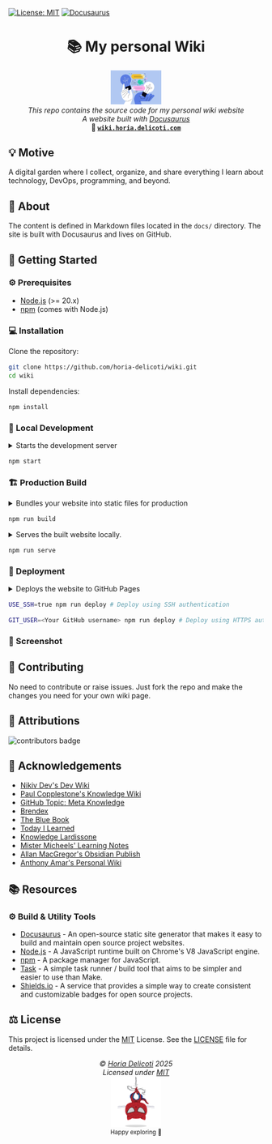 [![License: MIT](https://img.shields.io/badge/License-MIT-green.svg)][mit]
[![Docusaurus](https://img.shields.io/badge/Docs-Docusaurus-blue.svg)][docusaurus]

<h1 align="center">📚 My personal Wiki</h1>
<p align="center">
<a href="https://github.com/horia-delicoti/wiki"><img src="./images/wiki_logo.png" width="100"/></a><br>
<i>This repo contains the source code for my personal wiki website</i>
<br />
<i>A website built with <a href="https://docusaurus.io/">Docusaurus</a> </i>
<br />
<b> 🔗 <a href="https://wiki.horia.delicoti.com"><code>wiki.horia.delicoti.com</code></a></b> <br/>
</p>

## 💡 Motive

A digital garden where I collect, organize, and share everything I learn about technology, DevOps, programming, and beyond.

## 🧠 About

The content is defined in Markdown files located in the `docs/` directory. The site is built with Docusaurus and lives on GitHub.

## 🚀 Getting Started

### ⚙️ Prerequisites

- [Node.js](https://nodejs.org/en/download) (>= 20.x)
- [npm](https://www.npmjs.com/) (comes with Node.js)

### 💻 Installation

Clone the repository:

```sh
git clone https://github.com/horia-delicoti/wiki.git
cd wiki
```

Install dependencies:

```sh
npm install
```

### 🧪 Local Development

<details>
  <summary>Starts the development server</summary>

  `npm start` → `docusaurus start`

  ### Features:

  * Hot Reloading: Automatically refreshes when you make changes to your source files
  * Error Overlay: Displays helpful error messages in the browser when something goes wrong.
  * Debugging: Provides detailed stack traces and debugging information.
  * Faster Build Times: Optimized for quick feedback during development.

  <i>Use case: When you're actively developing and want to see changes immediately without manually refreshing the browser.</i>

</details>

```sh
npm start
```

### 🏗️ Production Build

<details>
  <summary>Bundles your website into static files for production</summary>

  `npm run build` → `docusaurus build`

  ### Features:

  * **Static Site Generation (SSG)**: Pre-renders all pages at build time for optimal performance and SEO
  * **Code Splitting**: Automatically splits JavaScript bundles by routes and components for faster loading
  * **Tree Shaking**: Removes unused code from the final bundle to reduce file sizes
  * **Minification**: Compresses HTML, CSS, and JavaScript files for optimal delivery
  * **Asset Optimization**: Optimizes images and static assets with content hashing for cache busting
  * **Bundle Analysis**: Creates optimized chunks with intelligent caching strategies
  * **Sitemap Generation**: Automatically creates `sitemap.xml` and RSS feeds for search engines
  * **Service Worker**: Generates offline functionality files (if enabled)

  <i>Use case: Preparing your website for deployment with maximum performance optimizations and SEO benefits.</i>

</details>

```sh
npm run build
```

<details>
  <summary>Serves the built website locally.</summary>

  `npm run serve` → `docusaurus serve`

  ### Features:

  * Serves the optimized production build of your website.
  * No hot reloading; serves static files as they are. You need to rebuild if you make changes.
  * Production optimizations: Minification, code splitting, and other optimizations for better performance.
  * Exactly what the users will see in production.

  <i>Use case: Testing your production build locally before deploying.</i>

</details>

```sh
npm run serve
```

### 🚀 Deployment

<details>
  <summary>Deploys the website to GitHub Pages</summary>

  `npm run deploy` → `docusaurus deploy`

  ### Technical Process:

  * **Automated Build**: Automatically runs `docusaurus build` to generate production files
  * **Git Integration**: Creates or switches to the `gh-pages` branch in your repository
  * **File Deployment**: Pushes the entire `build/` directory contents to the `gh-pages` branch
  * **GitHub Pages Activation**: Automatically configures GitHub Pages to serve from the `gh-pages` branch
  * **Domain Configuration**: Supports custom domains via `CNAME` file generation
  * **History Management**: Maintains deployment history and rollback capabilities
  * **CI/CD Compatible**: Works seamlessly with GitHub Actions and other CI/CD pipelines

  ### Prerequisites:
  * Repository must be configured with GitHub Pages settings
  * `organizationName` and `projectName` must be set in `docusaurus.config.js`
  * Git remote must be properly configured and authenticated

  <i>Use case: Automated deployment to GitHub Pages with zero-downtime and built-in rollback support.</i>

</details>

```sh
USE_SSH=true npm run deploy # Deploy using SSH authentication
```

```sh
GIT_USER=<Your GitHub username> npm run deploy # Deploy using HTTPS authentication
```

### 📸 Screenshot

## 🤝 Contributing

No need to contribute or raise issues. Just fork the repo and make the changes you need for your own wiki page.

## 🙌 Attributions

![contributors badge](https://readme-contribs.as93.net/contributors/horia-delicoti/wiki)

## 🫡 Acknowledgements

- [Nikiv Dev's Dev Wiki](https://nikiv.dev/)
- [Paul Copplestone's Knowledge Wiki](https://paul.copplest.one/knowledge/)
- [GitHub Topic: Meta Knowledge](https://github.com/RichardLitt/meta-knowledge?tab=readme-ov-file)
- [Brendex](https://ltkmn.gitbook.io/brendex/)
- [The Blue Book](https://lyz-code.github.io/blue-book/)
- [Today I Learned](https://til.secretgeek.net/)
- [Knowledge Lardissone](https://knowledge-lardissone.vercel.app/#about-me)
- [Mister Micheels' Learning Notes](https://learning-notes.mistermicheels.com/about/about/)
- [Allan MacGregor's Obsidian Publish](https://publish.obsidian.md/allanmacgregor/Meta/Index)
- [Anthony Amar's Personal Wiki](https://anthonyamar.fr/Welcome+in+my+mind+%F0%9F%A7%A0)

## 📚 Resources

### ⚙️ Build & Utility Tools

- [Docusaurus](https://docusaurus.io/docs) - An open-source static site generator that makes it easy to build and maintain open source project websites.
- [Node.js](https://nodejs.org/en/) - A JavaScript runtime built on Chrome's V8 JavaScript engine.
- [npm](https://www.npmjs.com/) - A package manager for JavaScript.
- [Task](https://taskfile.dev/) - A simple task runner / build tool that aims to be simpler and easier to use than Make.
- [Shields.io](https://shields.io/) - A service that provides a simple way to create consistent and customizable badges for open source projects.

## ⚖️ License

This project is licensed under the [MIT][mit] License. See the [LICENSE](/LICENSE) file for details.

<!-- License + Copyright -->
<p  align="center">
  <i>© <a href="https://horia.delicoti.com">Horia Delicoti</a> 2025</i><br>
  <i>Licensed under <a href="https://www.tldrlegal.com/license/mit-license">MIT</a></i><br>
  <a href="https://github.com/horia-delicoti"><img src="./images/octocat_spiderman.png" width="100" /></a><br>
  <sup>Happy exploring 🙂</sup>
</p>

<!-- Links -->
[mit]: https://opensource.org/licenses/MIT
[docusaurus]: https://docusaurus.io/

<!-- Knowledge Hive -->
<!--
       _______
      /      /,
     /      //
    /______//
   (______(/
     ||  ||
     ||  ||   Projects 🛠️
     ||  ||   Knowledge 📚
     ||  ||   Wiki 📝
-->